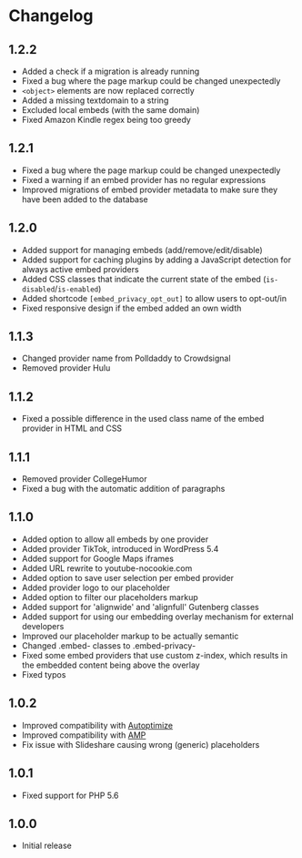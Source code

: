 # Changelog

## 1.2.2
* Added a check if a migration is already running
* Fixed a bug where the page markup could be changed unexpectedly
* `<object>` elements are now replaced correctly
* Added a missing textdomain to a string
* Excluded local embeds (with the same domain)
* Fixed Amazon Kindle regex being too greedy

## 1.2.1
* Fixed a bug where the page markup could be changed unexpectedly
* Fixed a warning if an embed provider has no regular expressions
* Improved migrations of embed provider metadata to make sure they have been added to the database

## 1.2.0
* Added support for managing embeds (add/remove/edit/disable)
* Added support for caching plugins by adding a JavaScript detection for always active embed providers
* Added CSS classes that indicate the current state of the embed (`is-disabled`/`is-enabled`)
* Added shortcode `[embed_privacy_opt_out]` to allow users to opt-out/in
* Fixed responsive design if the embed added an own width

## 1.1.3
* Changed provider name from Polldaddy to Crowdsignal
* Removed provider Hulu

## 1.1.2
* Fixed a possible difference in the used class name of the embed provider in HTML and CSS

## 1.1.1
* Removed provider CollegeHumor
* Fixed a bug with the automatic addition of paragraphs

## 1.1.0
* Added option to allow all embeds by one provider
* Added provider TikTok, introduced in WordPress 5.4
* Added support for Google Maps iframes
* Added URL rewrite to youtube-nocookie.com
* Added option to save user selection per embed provider
* Added provider logo to our placeholder
* Added option to filter our placeholders markup
* Added support for 'alignwide' and 'alignfull' Gutenberg classes
* Added support for using our embedding overlay mechanism for external developers
* Improved our placeholder markup to be actually semantic
* Changed .embed- classes to .embed-privacy-
* Fixed some embed providers that use custom z-index, which results in the embedded content being above the overlay
* Fixed typos

## 1.0.2
* Improved compatibility with [Autoptimize](https://wordpress.org/plugins/autoptimize/)
* Improved compatibility with [AMP](https://wordpress.org/plugins/amp/)
* Fix issue with Slideshare causing wrong (generic) placeholders

## 1.0.1
* Fixed support for PHP 5.6

## 1.0.0
* Initial release
